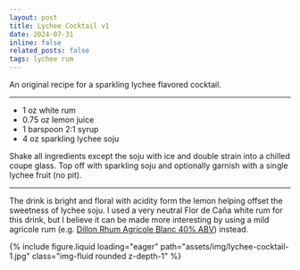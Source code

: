 ```yaml
---
layout: post
title: Lychee Cocktail v1
date: 2024-07-31
inline: false
related_posts: false
tags: lychee rum
---
```


An original recipe for a sparkling lychee flavored cocktail.

---

* 1 oz white rum
* 0.75 oz lemon juice
* 1 barspoon 2:1 syrup
* 4 oz sparkling lychee soju

Shake all ingredients except the soju with ice and double strain into a chilled coupe glass. Top off with sparkling soju and optionally garnish with a single lychee fruit (no pit).

---

The drink is bright and floral with acidity form the lemon helping offset the sweetness of lychee soju. I used a very neutral Flor de Caña white rum for this drink, but I believe it can be made more interesting by using a mild agricole rum (e.g. [Dillon Rhum Agricole Blanc 40% ABV](https://www.rhums-dillon.com/nos-gammes/rhums-blancs/rhum-blanc-dillon-40deg)) instead.

{% include figure.liquid loading="eager" path="assets/img/lychee-cocktail-1.jpg" class="img-fluid rounded z-depth-1" %}